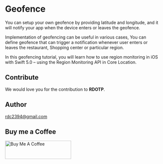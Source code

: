 # Geofence
You can setup your own geofence by providing latitude and longitude, and it will notify your app when the device enters or leaves the geofence.

Implementation of geofencing can be useful in various cases, You can define geofence that can trigger a notification whenever user enters or leaves the restaurant, Shopping center or particular region.

In this geofencing tutorial, you will learn how to use region monitoring in iOS with Swift 5.0 – using the Region Monitoring API in Core Location.

## Contribute

We would love you for the contribution to **RDOTP**.
## Author

rdc2394@gmail.com

## Buy me a Coffee

<a href="https://www.buymeacoffee.com/romin" target="_blank"><img src="https://cdn.buymeacoffee.com/buttons/v2/default-red.png" alt="Buy Me A Coffee" style="height: 60px !important;width: 217px !important;" ></a>
